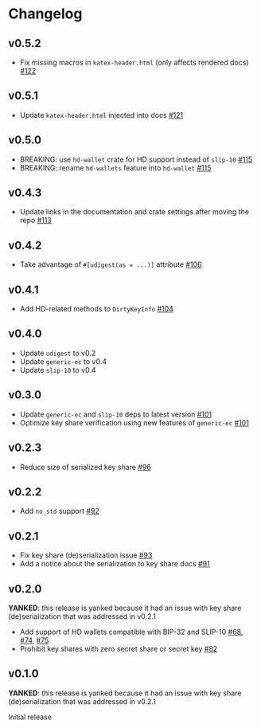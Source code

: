 # Changelog

## v0.5.2
* Fix missing macros in `katex-header.html` (only affects rendered docs) [#122]

[#122]: https://github.com/LFDT-Lockness/cggmp21/pull/122

## v0.5.1
* Update `katex-header.html` injected into docs [#121]

[#121]: https://github.com/LFDT-Lockness/cggmp21/pull/121

## v0.5.0
* BREAKING: use `hd-wallet` crate for HD support instead of `slip-10` [#115]
* BREAKING: rename `hd-wallets` feature into `hd-wallet` [#115]

[#115]: https://github.com/LFDT-Lockness/cggmp21/pull/115

## v0.4.3
* Update links in the documentation and crate settings after moving the repo [#113]

[#113]: https://github.com/LFDT-Lockness/cggmp21/pull/113

## v0.4.2
* Take advantage of `#[udigest(as = ...)]` attribute [#106]

[#106]: https://github.com/LFDT-Lockness/cggmp21/pull/106

## v0.4.1
* Add HD-related methods to `DirtyKeyInfo` [#104]

[#104]: https://github.com/LFDT-Lockness/cggmp21/pull/104

## v0.4.0
* Update `udigest` to v0.2
* Update `generic-ec` to v0.4
* Update `slip-10` to v0.4

## v0.3.0
* Update `generic-ec` and `slip-10` deps to latest version [#101]
* Optimize key share verification using new features of `generic-ec` [#101]

[#101]: https://github.com/LFDT-Lockness/cggmp21/pull/101

## v0.2.3
* Reduce size of serialized key share [#96]

[#96]: https://github.com/LFDT-Lockness/cggmp21/pull/96

## v0.2.2
* Add `no_std` support [#92]

[#92]: https://github.com/LFDT-Lockness/cggmp21/pull/92

## v0.2.1
* Fix key share (de)serialization issue [#93]
* Add a notice about the serialization to key share docs [#91]

[#91]: https://github.com/LFDT-Lockness/cggmp21/pull/91
[#93]: https://github.com/LFDT-Lockness/cggmp21/pull/93

## v0.2.0
**YANKED**: this release is yanked because it had an issue with key share (de)serialization
that was addressed in v0.2.1

* Add support of HD wallets compatible with BIP-32 and SLIP-10 [#68],
  [#74], [#75]
* Prohibit key shares with zero secret share or secret key [#82]

[#68]: https://github.com/LFDT-Lockness/cggmp21/pull/68
[#74]: https://github.com/LFDT-Lockness/cggmp21/pull/74
[#75]: https://github.com/LFDT-Lockness/cggmp21/pull/75
[#82]: https://github.com/LFDT-Lockness/cggmp21/pull/82

## v0.1.0
**YANKED**: this release is yanked because it had an issue with key share (de)serialization
that was addressed in v0.2.1

Initial release

